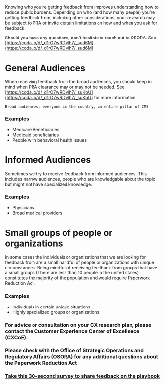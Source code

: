 Knowing who you’re getting feedback from improves understanding how to reduce public burdens.  Depending on who (and how many people) you’re getting feedback from, including other considerations, your research may be subject to PRA or invite certain limitations on how and when you ask for feedback. 

Should you have any questions, don’t hesitate to reach out to OSORA. See [https://coda.io/d/_d1rO7wRDMh7/_sud6M](https://coda.io/d/_d1rO7wRDMh7/_sud6M)

# General Audiences

When receiving feedback from the broad audiences, you should keep in mind when PRA clearance may or may not be needed. See [https://coda.io/d/_d1rO7wRDMh7/_suKbU](https://coda.io/d/_d1rO7wRDMh7/_suKbU) for more information. 

```
Broad audiences, everyone in the country, an entire pillar of CMS 
```

### Examples

- Medicare Beneficiaries
- Medicaid beneficiaries
- People with behavioral health issues

# Informed Audiences

Sometimes we try to receive feedback from informed audiences. This includes narrow audiences, people who are knowledgable about the topic but might not have specialized knowledge.

### Examples

- Physicians
- Broad medical providers

# Small groups of people or organizations

In some cases the individuals or organizations that we are looking for feedback from are a small handful of people or organizations with unique circumstances. Being mindful of receiving feedback from groups that have a small groups (There are less than 10 people in the united states) constitutes the majority of the population and would require Paperwork Reduction Act.

### Examples

- Individuals in certain unique situations
- Highly specialized groups or organizations 





### For advice or consultation on your CX research plan,  please contact the Customer Experience Center of Excellence (CXCoE). 



### Please check with the Office of Strategic Operations and Regulatory Affairs (OSORA) for any additional questions about the Paperwork Reduction Act



### [Take this 30-second survey to share feedback on the playbook](https://touchpoints.app.cloud.gov/touchpoints/e23d80bc/submit)

